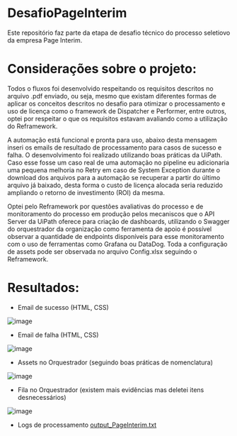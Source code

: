 # DesafioPageInterim

Este repositório faz parte da etapa de desafio técnico do processo seletiovo da empresa Page Interim.

# Considerações sobre o projeto:

Todos o fluxos foi desenvolvido respeitando os requisitos descritos no arquivo .pdf enviado, ou seja, mesmo que existam diferentes formas de aplicar os conceitos descritos no desafio para otimizar o processamento e uso de licença como o framework de Dispatcher e Performer, entre outros, optei por respeitar o que os requisitos estavam avaliando como a utilização do Reframework.

A automação está funcional e pronta para uso, abaixo desta mensagem inseri os emails de resultado de processamento para casos de sucesso e falha. O desenvolvimento foi realizado utilizando boas práticas da UiPath. Caso esse fosse um caso real de uma automação no pipeline eu adicionaria uma pequena melhoria no Retry em caso de System Exception durante o download dos arquivos para a automação se recuperar a partir do último arquivo já baixado, desta forma o custo de licença alocada seria reduzido ampliando o retorno de investimento (ROI) da mesma. 

Optei pelo Reframework por questões avaliativas do processo e de monitoramento do processo em produção pelos mecaniscos que o API Server da UiPath oferece para criação de dashboards, utilizando o Swagger do orquestrador da organização como ferramenta de apoio é possível observar a quantidade de endpoints disponíveis para esse monitoramento com o uso de ferramentas como Grafana ou DataDog. Toda a configuração de assets pode ser observada no arquivo Config.xlsx seguindo o Reframework. 

# Resultados:

- Email de sucesso (HTML, CSS)

![image](https://github.com/user-attachments/assets/74f28080-10d4-4d05-a9e6-6b75f4612111)


- Email de falha (HTML, CSS)

![image](https://github.com/user-attachments/assets/49bea446-da5a-4caa-943f-f9d2c143517a)


- Assets no Orquestrador (seguindo boas práticas de nomenclatura)

![image](https://github.com/user-attachments/assets/94f6c3b7-55bc-432a-ba91-42967800a639)


- Fila no Orquestrador (existem mais evidências mas deletei itens desnecessários)

![image](https://github.com/user-attachments/assets/b2f166e1-bc15-4a13-812a-d784ddb9bfe4)


- Logs de processamento
[output_PageInterim.txt](https://github.com/user-attachments/files/17317281/output_PageInterim.txt)


